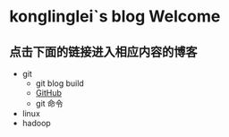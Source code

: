 # konglinglei`s blog Welcome
## 点击下面的链接进入相应内容的博客
- git
	- git blog build
	- [GitHub](http://github.com)
	- git 命令
- linux
- hadoop
